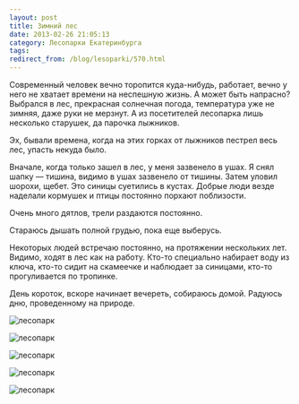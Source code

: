 ```yaml
---
layout: post
title: Зимний лес
date: 2013-02-26 21:05:13
category: Лесопарки Екатеринбурга
tags:
redirect_from: /blog/lesoparki/570.html
---
```

Современный человек вечно торопится куда-нибудь, работает, вечно у него
не хватает времени на неспешную жизнь. А может быть напрасно? Выбрался в
лес, прекрасная солнечная погода, температура уже не зимняя, даже руки
не мерзнут. А из посетителей лесопарка лишь несколько старушек, да
парочка лыжников.

Эх, бывали времена, когда на этих горках от лыжников пестрел весь лес,
упасть некуда было.

Вначале, когда только зашел в лес, у меня зазвенело в ушах. Я снял шапку
— тишина, видимо в ушах зазвенело от тишины. Затем уловил шорохи, щебет.
Это синицы суетились в кустах. Добрые люди везде наделали кормушек и
птицы постоянно порхают поблизости.

Очень много дятлов, трели раздаются постоянно.

Стараюсь дышать полной грудью, пока еще выберусь.

Некоторых людей встречаю постоянно, на протяжении нескольких лет.
Видимо, ходят в лес как на работу. Кто-то специально набирает воду из
ключа, кто-то сидит на скамеечке и наблюдает за синицами, кто-то
прогуливается по тропинке.

День короток, вскоре начинает вечереть, собираюсь домой. Радуюсь дню,
проведенному на природе.

![лесопарк](http://fishingguru.ru/uploads/images/00/00/01/2013/02/26/087298.jpg)

![лесопарк](http://fishingguru.ru/uploads/images/00/00/01/2013/02/26/6d6060.jpg)

![лесопарк](http://fishingguru.ru/uploads/images/00/00/01/2013/02/26/79c164.jpg)

![лесопарк](http://fishingguru.ru/uploads/images/00/00/01/2013/02/26/b5cb95.jpg)

![лесопарк](http://fishingguru.ru/uploads/images/00/00/01/2013/02/26/9f95a5.jpg)
